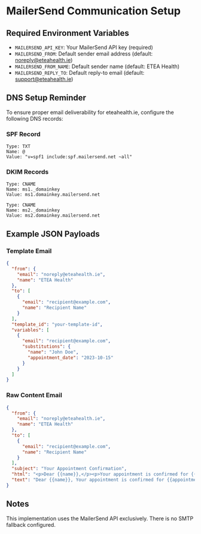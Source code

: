 # MailerSend Communication Setup

## Required Environment Variables

- `MAILERSEND_API_KEY`: Your MailerSend API key (required)
- `MAILERSEND_FROM`: Default sender email address (default: noreply@eteahealth.ie)
- `MAILERSEND_FROM_NAME`: Default sender name (default: ETEA Health)
- `MAILERSEND_REPLY_TO`: Default reply-to email (default: support@eteahealth.ie)

## DNS Setup Reminder

To ensure proper email deliverability for eteahealth.ie, configure the following DNS records:

### SPF Record
```
Type: TXT
Name: @
Value: "v=spf1 include:spf.mailersend.net ~all"
```

### DKIM Records
```
Type: CNAME
Name: ms1._domainkey
Value: ms1.domainkey.mailersend.net

Type: CNAME
Name: ms2._domainkey
Value: ms2.domainkey.mailersend.net
```

## Example JSON Payloads

### Template Email
```json
{
  "from": {
    "email": "noreply@eteahealth.ie",
    "name": "ETEA Health"
  },
  "to": [
    {
      "email": "recipient@example.com",
      "name": "Recipient Name"
    }
  ],
  "template_id": "your-template-id",
  "variables": [
    {
      "email": "recipient@example.com",
      "substitutions": {
        "name": "John Doe",
        "appointment_date": "2023-10-15"
      }
    }
  ]
}
```

### Raw Content Email
```json
{
  "from": {
    "email": "noreply@eteahealth.ie",
    "name": "ETEA Health"
  },
  "to": [
    {
      "email": "recipient@example.com",
      "name": "Recipient Name"
    }
  ],
  "subject": "Your Appointment Confirmation",
  "html": "<p>Dear {{name}},</p><p>Your appointment is confirmed for {{appointment_date}}.</p>",
  "text": "Dear {{name}}, Your appointment is confirmed for {{appointment_date}}."
}
```

## Notes

This implementation uses the MailerSend API exclusively. There is no SMTP fallback configured.